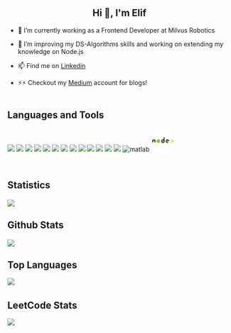 <h2 align="center">Hi 👋, I'm Elif</h2>

- 🔭 I’m currently working as a Frontend Developer at Milvus Robotics

- 🌱 I’m improving my DS-Algorithms skills and working on extending my knowledge on Node.js 

- 📫 Find me on <a href="https://www.linkedin.com/in/elif-irem-kara/">Linkedin</a>

- ⚡⚡ Checkout my <a href="https://medium.com/@elfrmkr98">Medium</a> account for blogs! <br><br>

<h2 align="left">Languages and Tools</h2>
<p display="flex"  align="left" >
<img width ='44px' src ='https://raw.githubusercontent.com/rahulbanerjee26/githubAboutMeGenerator/main/icons/javascript.svg'> 
 
<img width='44px'  src='https://raw.githubusercontent.com/rahulbanerjee26/githubAboutMeGenerator/main/icons/vuejs.svg'>

 <img width ='44px' src ='https://raw.githubusercontent.com/rahulbanerjee26/githubAboutMeGenerator/main/icons/reactjs.svg'>

<img width='44px'  src='https://raw.githubusercontent.com/rahulbanerjee26/githubAboutMeGenerator/main/icons/nuxtjs.svg'> 

 <img width='44px'  src='https://raw.githubusercontent.com/rahulbanerjee26/githubAboutMeGenerator/main/icons/redux.svg'>

  <img width ='44px'  src ='https://raw.githubusercontent.com/rahulbanerjee26/githubAboutMeGenerator/main/icons/html.svg'>  

 <img width ='44px'  src ='https://raw.githubusercontent.com/rahulbanerjee26/githubAboutMeGenerator/main/icons/css.svg'>
 
 <img width ='44px'  src ='https://raw.githubusercontent.com/rahulbanerjee26/githubAboutMeGenerator/main/icons/git.svg'>

 <img width='44px'  src='https://raw.githubusercontent.com/rahulbanerjee26/githubAboutMeGenerator/main/icons/sass.svg'>

 <img width='44px'  src='https://raw.githubusercontent.com/rahulbanerjee26/githubAboutMeGenerator/main/icons/tailwind.svg'>

 <img width ='44px' src ='https://raw.githubusercontent.com/rahulbanerjee26/githubAboutMeGenerator/main/icons/firebase.svg'>  

 <img width ='44px'  src ='https://raw.githubusercontent.com/rahulbanerjee26/githubAboutMeGenerator/main/icons/heroku.svg'> 

 <img width ='44px'  src ='https://raw.githubusercontent.com/rahulbanerjee26/githubAboutMeGenerator/main/icons/github.svg'>  
 
 <img src="https://upload.wikimedia.org/wikipedia/commons/2/21/Matlab_Logo.png" alt="matlab" width="44" height="40"/>
 
 <img src="https://raw.githubusercontent.com/devicons/devicon/master/icons/nodejs/nodejs-original-wordmark.svg" alt="nodejs" width="52"/>
</p><br/>

<!--## Most Used Languages 
<a href="https://github-readme-stats.vercel.app/api/top-langs/?username=elfrmkr&layout=compact&text_color=daf7dc&bg_color=151515"><img  align="center" src="https://github-readme-stats.vercel.app/api/top-langs/?username=elfrmkr&layout=compact&text_color=daf7dc&bg_color=282a36&border_color=282a36&env=PAT_1" ></a></h2>
<br/>-->

<h2 align="left"> Statistics </h2>
<img align="center" src="https://github-readme-streak-stats.herokuapp.com/?user=elfrmkr&theme=radical&hide_border=true"/> <br/>

<h2 align="left"> Github Stats </h2>
<img align="center" src="https://github-readme-stats.anuraghazra1.vercel.app/api?username=elfrmkr&show_icons=true&theme=radical&hide_border=true" /> <br/>
<h2 align="left"> Top Languages </h2>
<img width="500px" src ="https://github-readme-stats.vercel.app/api/top-langs/?username=elfrmkr&layout=compact&theme=radical&hide_border=true""/>
<br/>
<h2 align="left"> LeetCode Stats </h2>
<img width="500px" src="https://leetcard.jacoblin.cool/elfrmkr?theme=dark&font=Karma&ext=contest" /> <br/>
<!--
<h2 align="left"> Activity Graph </h2>
   <a href="https://github.com/elfrmkr"><img alt="Elif's Activity Graph" src="https://activity-graph.herokuapp.com/graph?username=elfrmkr&custom_title=elfrmkr's%20Contribution%20Graph&theme=react-dark" /></a>
  <br/>

**elfrmkr/elfrmkr** is a ✨ _special_ ✨ repository because its `README.md` (this file) appears on your GitHub profile.

Here are some ideas to get you started:


- 😄 Pronouns: ...
- ⚡ Fun fact: ...
-->
